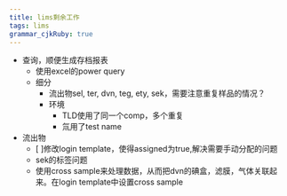 ```yaml
---
title: lims剩余工作 
tags: lims
grammar_cjkRuby: true
---
```


 - 查询，顺便生成存档报表
   - 使用excel的power query
   - 细分
     - 流出物sel, ter, dvn, teg, ety, sek，需要注意重复样品的情况？
     - 环境
       - TLD使用了同一个comp，多个重复
       - 氚用了test name
 - 流出物
   - [ ]修改login template，使得assigned为true,解决需要手动分配的问题
   - sek的标签问题
   - 使用cross sample来处理数据，从而把dvn的碘盒，滤膜，气体关联起来。在login template中设置cross sample

